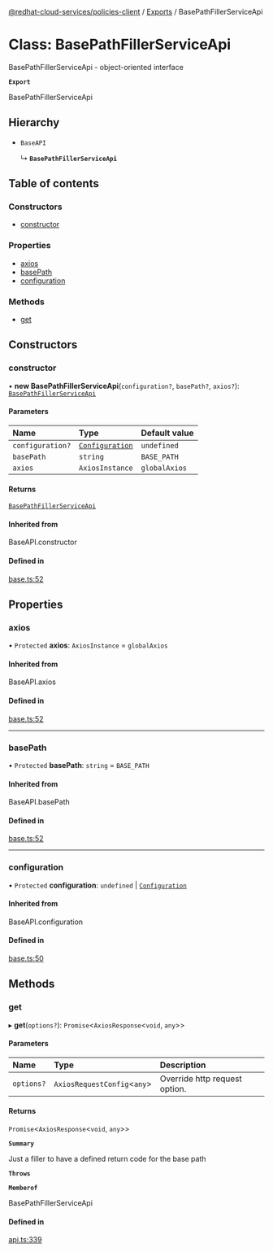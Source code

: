 [@redhat-cloud-services/policies-client](../README.md) / [Exports](../modules.md) / BasePathFillerServiceApi

# Class: BasePathFillerServiceApi

BasePathFillerServiceApi - object-oriented interface

**`Export`**

BasePathFillerServiceApi

## Hierarchy

- `BaseAPI`

  ↳ **`BasePathFillerServiceApi`**

## Table of contents

### Constructors

- [constructor](BasePathFillerServiceApi.md#constructor)

### Properties

- [axios](BasePathFillerServiceApi.md#axios)
- [basePath](BasePathFillerServiceApi.md#basepath)
- [configuration](BasePathFillerServiceApi.md#configuration)

### Methods

- [get](BasePathFillerServiceApi.md#get)

## Constructors

### constructor

• **new BasePathFillerServiceApi**(`configuration?`, `basePath?`, `axios?`): [`BasePathFillerServiceApi`](BasePathFillerServiceApi.md)

#### Parameters

| Name | Type | Default value |
| :------ | :------ | :------ |
| `configuration?` | [`Configuration`](Configuration.md) | `undefined` |
| `basePath` | `string` | `BASE_PATH` |
| `axios` | `AxiosInstance` | `globalAxios` |

#### Returns

[`BasePathFillerServiceApi`](BasePathFillerServiceApi.md)

#### Inherited from

BaseAPI.constructor

#### Defined in

[base.ts:52](https://github.com/RedHatInsights/javascript-clients/blob/main/packages/policies/base.ts#L52)

## Properties

### axios

• `Protected` **axios**: `AxiosInstance` = `globalAxios`

#### Inherited from

BaseAPI.axios

#### Defined in

[base.ts:52](https://github.com/RedHatInsights/javascript-clients/blob/main/packages/policies/base.ts#L52)

___

### basePath

• `Protected` **basePath**: `string` = `BASE_PATH`

#### Inherited from

BaseAPI.basePath

#### Defined in

[base.ts:52](https://github.com/RedHatInsights/javascript-clients/blob/main/packages/policies/base.ts#L52)

___

### configuration

• `Protected` **configuration**: `undefined` \| [`Configuration`](Configuration.md)

#### Inherited from

BaseAPI.configuration

#### Defined in

[base.ts:50](https://github.com/RedHatInsights/javascript-clients/blob/main/packages/policies/base.ts#L50)

## Methods

### get

▸ **get**(`options?`): `Promise`\<`AxiosResponse`\<`void`, `any`\>\>

#### Parameters

| Name | Type | Description |
| :------ | :------ | :------ |
| `options?` | `AxiosRequestConfig`\<`any`\> | Override http request option. |

#### Returns

`Promise`\<`AxiosResponse`\<`void`, `any`\>\>

**`Summary`**

Just a filler to have a defined return code for the base path

**`Throws`**

**`Memberof`**

BasePathFillerServiceApi

#### Defined in

[api.ts:339](https://github.com/RedHatInsights/javascript-clients/blob/main/packages/policies/api.ts#L339)
